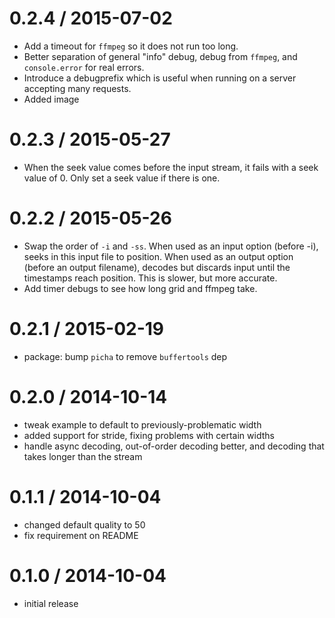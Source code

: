 
0.2.4 / 2015-07-02
==================

  * Add a timeout for `ffmpeg` so it does not run too long.
  * Better separation of general "info" debug, debug from `ffmpeg`, and `console.error` for real errors.
  * Introduce a debugprefix which is useful when running on a server accepting many requests.
  * Added image

0.2.3 / 2015-05-27
==================

  * When the seek value comes before the input stream, it fails with a seek value of 0. Only set a seek value if there is one.

0.2.2 / 2015-05-26
==================

  * Swap the order of `-i` and `-ss`. When used as an input option (before -i), seeks in this input file to position. When used as an output option (before an output filename), decodes but discards input until the timestamps reach position. This is slower, but more accurate.
  * Add timer debugs to see how long grid and ffmpeg take.

0.2.1 / 2015-02-19
==================

  * package: bump `picha` to remove `buffertools` dep

0.2.0 / 2014-10-14
==================

 * tweak example to default to previously-problematic width
 * added support for stride, fixing problems with certain widths
 * handle async decoding, out-of-order decoding better, and decoding that takes longer than the stream

0.1.1 / 2014-10-04
==================

 * changed default quality to 50
 * fix requirement on README

0.1.0 / 2014-10-04
==================

 * initial release
